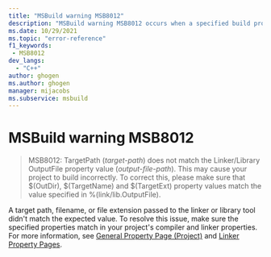 ```yaml
---
title: "MSBuild warning MSB8012"
description: "MSBuild warning MSB8012 occurs when a specified build property doesn't exist."
ms.date: 10/29/2021
ms.topic: "error-reference"
f1_keywords:
 - MSB8012
dev_langs:
  - "C++"
author: ghogen
ms.author: ghogen
manager: mijacobs
ms.subservice: msbuild
---
```

# MSBuild warning MSB8012

> MSB8012: TargetPath (*target-path*) does not match the Linker/Library OutputFile property value (*output-file-path*). This may cause your project to build incorrectly. To correct this, please make sure that $(OutDir), $(TargetName) and $(TargetExt) property values match the value specified in %(link/lib.OutputFile).

A target path, filename, or file extension passed to the linker or library tool didn't match the expected value. To resolve this issue, make sure the specified properties match in your project's compiler and linker properties. For more information, see [General Property Page (Project)](/cpp/build/reference/general-property-page-project) and [Linker Property Pages](/cpp/build/reference/linker-property-pages).
